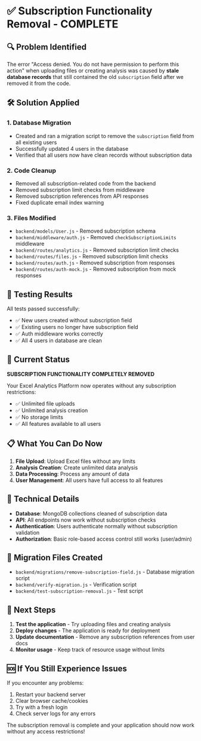 # ✅ Subscription Functionality Removal - COMPLETE

## 🔍 Problem Identified
The error "Access denied. You do not have permission to perform this action" when uploading files or creating analysis was caused by **stale database records** that still contained the old `subscription` field after we removed it from the code.

## 🛠️ Solution Applied

### 1. **Database Migration**
- Created and ran a migration script to remove the `subscription` field from all existing users
- Successfully updated 4 users in the database
- Verified that all users now have clean records without subscription data

### 2. **Code Cleanup**
- Removed all subscription-related code from the backend
- Removed subscription limit checks from middleware
- Removed subscription references from API responses
- Fixed duplicate email index warning

### 3. **Files Modified**
- `backend/models/User.js` - Removed subscription schema
- `backend/middleware/auth.js` - Removed `checkSubscriptionLimits` middleware
- `backend/routes/analytics.js` - Removed subscription limit checks
- `backend/routes/files.js` - Removed subscription limit checks
- `backend/routes/auth.js` - Removed subscription from responses
- `backend/routes/auth-mock.js` - Removed subscription from mock responses

## 🧪 Testing Results
All tests passed successfully:
- ✅ New users created without subscription field
- ✅ Existing users no longer have subscription field
- ✅ Auth middleware works correctly
- ✅ All 4 users in database are clean

## 🎉 Current Status
**SUBSCRIPTION FUNCTIONALITY COMPLETELY REMOVED**

Your Excel Analytics Platform now operates without any subscription restrictions:
- ✅ Unlimited file uploads
- ✅ Unlimited analysis creation
- ✅ No storage limits
- ✅ All features available to all users

## 📋 What You Can Do Now
1. **File Upload**: Upload Excel files without any limits
2. **Analysis Creation**: Create unlimited data analysis
3. **Data Processing**: Process any amount of data
4. **User Management**: All users have full access to all features

## 🔧 Technical Details
- **Database**: MongoDB collections cleaned of subscription data
- **API**: All endpoints now work without subscription checks
- **Authentication**: Users authenticate normally without subscription validation
- **Authorization**: Basic role-based access control still works (user/admin)

## 📁 Migration Files Created
- `backend/migrations/remove-subscription-field.js` - Database migration script
- `backend/verify-migration.js` - Verification script
- `backend/test-subscription-removal.js` - Test script

## 🚀 Next Steps
1. **Test the application** - Try uploading files and creating analysis
2. **Deploy changes** - The application is ready for deployment
3. **Update documentation** - Remove any subscription references from user docs
4. **Monitor usage** - Keep track of resource usage without limits

## 🆘 If You Still Experience Issues
If you encounter any problems:
1. Restart your backend server
2. Clear browser cache/cookies
3. Try with a fresh login
4. Check server logs for any errors

The subscription removal is complete and your application should now work without any access restrictions!
